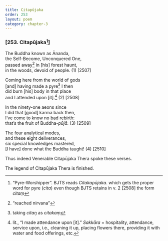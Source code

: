 ```yaml
---
title: Citapūjaka
order: 253
layout: poem
category: chapter-3
---
```


### \[253. Citapūjaka[^1]\]

The Buddha known as Ānanda,  
the Self-Become, Unconquered One,  
passed away[^2] in \[his\] forest haunt,  
in the woods, devoid of people. (1) \[2507\]

Coming here from the world of gods  
\[and\] having made a pyre[^3] I then  
did burn \[his\] body in that place  
and I attended upon \[it\].[^4] (2) \[2508\]

In the ninety-one aeons since  
I did that \[good\] karma back then,  
I’ve come to know no bad rebirth:  
that’s the fruit of Buddha-*pūjā*. (3) \[2509\]

The four analytical modes,  
and these eight deliverances,  
six special knowledges mastered,  
\[I have\] done what the Buddha taught! (4) \[2510\]

Thus indeed Venerable Citapūjaka Thera spoke these verses.

The legend of Citapūjaka Thera is finished.

[^1]: “Pyre-Worshipper”. BJTS reads *Citakapūjaka*. which gets the proper word for pyre (*cita*) even though BJTS retains in v. 2 \[2508\] the form *citaṃ*

[^2]: “reached nirvana”

[^3]: taking *citaŋ* as *citakaṃ*

[^4]: lit., “I made attendance upon \[it\].” *Sakkāra* = hospitality, attendance, service upon, i.e., cleaning it up, placing flowers there, providing it with water and food offerings, etc.
